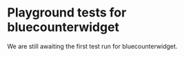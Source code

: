 # Playground tests for bluecounterwidget
We are still awaiting the first test run for bluecounterwidget.
